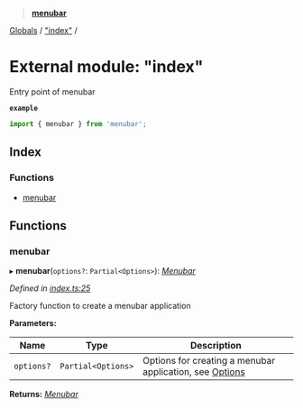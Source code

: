 > **[menubar](../README.md)**

[Globals](../globals.md) / ["index"](_index_.md) /

# External module: "index"

Entry point of menubar

**`example`** 
```typescript
import { menubar } from 'menubar';
```

## Index

### Functions

* [menubar](_index_.md#menubar)

## Functions

###  menubar

▸ **menubar**(`options?`: `Partial<Options>`): *[Menubar](../classes/_menubar_.menubar.md)*

*Defined in [index.ts:25](https://github.com/maxogden/menubar/blob/b54dce5/src/index.ts#L25)*

Factory function to create a menubar application

**Parameters:**

Name | Type | Description |
------ | ------ | ------ |
`options?` | `Partial<Options>` | Options for creating a menubar application, see [Options](../interfaces/_types_.options.md)  |

**Returns:** *[Menubar](../classes/_menubar_.menubar.md)*